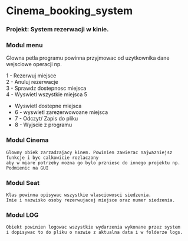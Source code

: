 # Cinema_booking_system

### Projekt: System rezerwacji w kinie.

### Modul menu

Glowna petla programu powinna przyjmowac od uzytkownika dane wejsciowe operacji np.

1 - Rezerwuj miejsce  
2 - Anuluj rezerwacje  
3 - Sprawdz dostepnosc miejsca  
4 - Wyswietl wszystkie miejsca  5
- Wyswietl dostepne miejsca  
- 6 - wyswietl zarezerwowoane miejsca  
- 7 - Odczyt/ Zapis do pliku  
- 8 - Wyjscie z programu

### Modul Cinema
    Glowny obiek zarzadzajacy kinem. Powinien zawierac najwazniejsz funkcje i byc calkowicie rozlaczony
    aby w miare potrzeby mozna go bylo przniesc do innego projektu np. Podmienic na GUI

### Modul Seat

    Klas powinna opisywac wszystkie wlasciowosci siedzenia.
    Imie i nazwisko osoby rezerwujacej miejsce oraz numer siedzenia.

### Modul LOG
    Obiekt powinien logowac wszystkie wydarzenia wykonane przez system
    i dopisywac to do pliku o nazwie z aktualna data i w folderze logs.
